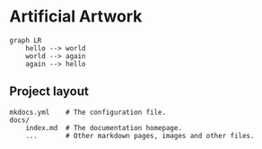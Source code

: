 # Artificial Artwork


```mermaid
graph LR
    hello --> world
    world --> again
    again --> hello
```

## Project layout

    mkdocs.yml    # The configuration file.
    docs/
        index.md  # The documentation homepage.
        ...       # Other markdown pages, images and other files.
